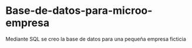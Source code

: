 # Base-de-datos-para-microo-empresa
Mediante SQL se creo la base de datos para una pequeña empresa ficticia
